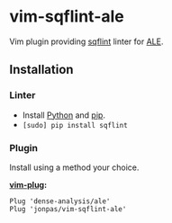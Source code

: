 # vim-sqflint-ale

Vim plugin providing [sqflint](https://github.com/LordGolias/sqf) linter for [ALE](https://github.com/dense-analysis/ale).

## Installation

### Linter

- Install [Python](https://www.python.org/downloads/) and [pip](https://pip.pypa.io/en/latest/installing/).
- `[sudo] pip install sqflint`

### Plugin

Install using a method your choice.

**[vim-plug](https://github.com/junegunn/vim-plug):**
```viml
Plug 'dense-analysis/ale'
Plug 'jonpas/vim-sqflint-ale'
```
